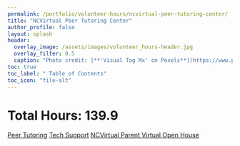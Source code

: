 ```yaml
---
permalink: /portfolio/volunteer-hours/ncvirtual-peer-tutoring-center/
title: "NCVirtual Peer Tutoring Center"
author_profile: false
layout: splash
header:
  overlay_image: /assets/images/volunteer_hours-header.jpg 
  overlay_filter: 0.5
  caption: "Photo credit: [**'Visual Tag Mx' on Pexels**](https://www.pexels.com/photo/top-view-photo-of-3-men-in-front-of-laptop-2566581/)"
toc: true
toc_label: " Table of Contents"
toc_icon: "file-alt"
---
```


# Total Hours: 139.9

<a href="/portfolio/volunteer-hours/ncvirtual-peer-tutoring-center/peer-tutoring/" class="btn btn--inverse btn--x-large">Peer Tutoring</a>
<a href="/portfolio/volunteer-hours/ncvirtual-peer-tutoring-center/tech-support/" class="btn btn--inverse btn--x-large">Tech Support</a>
<a href="/portfolio/volunteer-hours/ncvirtual-peer-tutoring-center/ncvirtual-parent-virtual-open-house/" class="btn btn--inverse btn--x-large">NCVirtual Parent Virtual Open House</a>